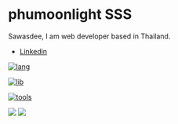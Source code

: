 # phumoonlight SSS

Sawasdee, I am web developer based in Thailand.

- [Linkedin](https://www.linkedin.com/in/poosarn-moolmuang/)

[![lang](https://skillicons.dev/icons?i=js,html,css,nodejs,ts,go,py)](https://skillicons.dev)

[![lib](https://skillicons.dev/icons?i=tailwind,styledcomponents,react,nextjs,vue,angular,express,nest,sequelize,django)](https://skillicons.dev)

[![tools](https://skillicons.dev/icons?i=postgres,mongo,firebase,postman,git,docker,aws,gcp)](https://skillicons.dev)

<img src="https://github-readme-stats.vercel.app/api?username=phumoonlight&show_icons=true&theme=chartreuse-dark" />
<img src="https://github-readme-stats.vercel.app/api/top-langs/?username=phumoonlight&theme=chartreuse-dark&layout=compact" />

[twitter]: https://twitter.com/phumoonlight
[facebook]: https://www.facebook.com/ppmeemee
[next]: https://github.com/vercel/next.js
[react]: https://github.com/topics/react
[vue]: https://github.com/topics/vue
[angular]: https://github.com/topics/angular
[golang]: https://github.com/topics/go
[python]: https://github.com/topics/python
[node]: https://github.com/topics/node
[javascript]: https://github.com/topics/javascript
[typescript]: https://github.com/topics/typescript
[html]: https://github.com/topics/html
[css]: https://github.com/topics/css
[tailwindcss]: https://tailwindcss.com/
[postgres]: https://github.com/topics/postgres
[sequelize]: https://github.com/sequelize/sequelize
[mongodb]: https://www.mongodb.com/
[docker]: https://github.com/topics/docker
[firebase]: https://github.com/topics/firebase
